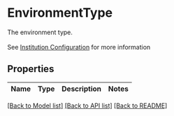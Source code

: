 # EnvironmentType

The environment type. <br><br>See [Institution Configuration](https://docs.yapily.com/pages/key-concepts/institutions/#configuration) for more information

## Properties

Name | Type | Description | Notes
------------ | ------------- | ------------- | -------------

[[Back to Model list]](../README.md#documentation-for-models) [[Back to API list]](../README.md#documentation-for-api-endpoints) [[Back to README]](../README.md)


